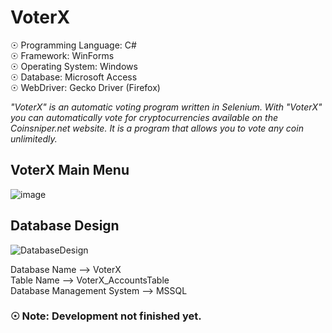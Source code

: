 # VoterX

☉ Programming Language: C# <br>
☉ Framework: WinForms <br>
☉ Operating System: Windows <br>
☉ Database: Microsoft Access <br>
☉ WebDriver: Gecko Driver (Firefox) <br>

<i>"VoterX" is an automatic voting program written in Selenium. With "VoterX" you can automatically vote for cryptocurrencies available on the Coinsniper.net website. It is a program that allows you to vote any coin unlimitedly.</i>

## VoterX Main Menu

![image](https://user-images.githubusercontent.com/65850970/146350675-626b639e-d88a-4dc2-8953-43c2657c1dc8.png)

## Database Design

![DatabaseDesign](https://user-images.githubusercontent.com/65850970/135745355-72aed3b6-8f35-4311-bcf1-897d134cb1bb.PNG)

Database Name --> VoterX <br>
Table Name --> VoterX_AccountsTable <br>
Database Management System --> MSSQL <br>

### ☉ Note: Development not finished yet.
